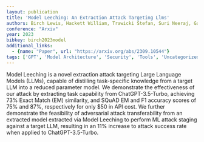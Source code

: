 ```yaml
---
layout: publication
title: 'Model Leeching: An Extraction Attack Targeting Llms'
authors: Birch Lewis, Hackett William, Trawicki Stefan, Suri Neeraj, Garraghan Peter
conference: "Arxiv"
year: 2023
bibkey: birch2023model
additional_links:
  - {name: "Paper", url: "https://arxiv.org/abs/2309.10544"}
tags: ['GPT', 'Model Architecture', 'Security', 'Tools', 'Uncategorized']
---
```

Model Leeching is a novel extraction attack targeting Large Language Models (LLMs), capable of distilling task-specific knowledge from a target LLM into a reduced parameter model. We demonstrate the effectiveness of our attack by extracting task capability from ChatGPT-3.5-Turbo, achieving 73&#37; Exact Match (EM) similarity, and SQuAD EM and F1 accuracy scores of 75&#37; and 87&#37;, respectively for only $50 in API cost. We further demonstrate the feasibility of adversarial attack transferability from an extracted model extracted via Model Leeching to perform ML attack staging against a target LLM, resulting in an 11&#37; increase to attack success rate when applied to ChatGPT-3.5-Turbo.
